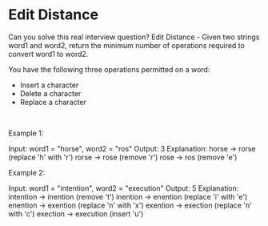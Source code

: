 # Edit Distance

Can you solve this real interview question? Edit Distance - Given two strings word1 and word2, return the minimum number of operations required to convert word1 to word2.

You have the following three operations permitted on a word:

 * Insert a character
 * Delete a character
 * Replace a character

 

Example 1:


Input: word1 = "horse", word2 = "ros"
Output: 3
Explanation: 
horse -> rorse (replace 'h' with 'r')
rorse -> rose (remove 'r')
rose -> ros (remove 'e')


Example 2:


Input: word1 = "intention", word2 = "execution"
Output: 5
Explanation: 
intention -> inention (remove 't')
inention -> enention (replace 'i' with 'e')
enention -> exention (replace 'n' with 'x')
exention -> exection (replace 'n' with 'c')
exection -> execution (insert 'u')
